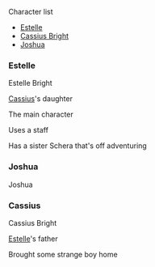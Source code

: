 Character list

* [Estelle](#Estelle)
* [Cassius Bright](#cassius)
* [Joshua](#joshua)

### Estelle

Estelle Bright

[Cassius](#cassius)'s daughter

The main character

Uses a staff

Has a sister Schera that's off adventuring

### Joshua

Joshua 

### Cassius

Cassius Bright

[Estelle](#estelle)'s father

Brought some strange boy home